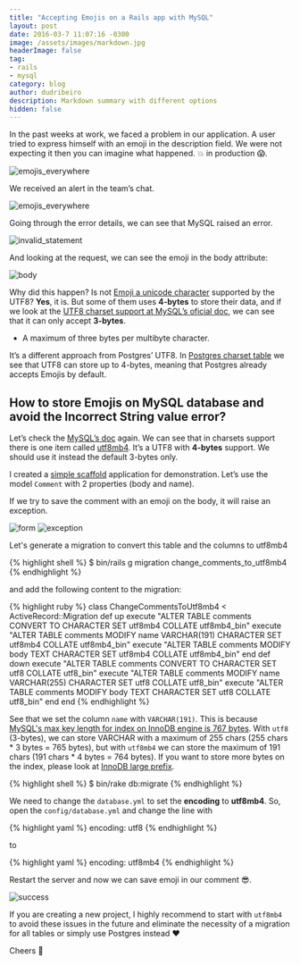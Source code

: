 ```yaml
---
title: "Accepting Emojis on a Rails app with MySQL"
layout: post
date: 2016-03-7 11:07:16 -0300
image: /assets/images/markdown.jpg
headerImage: false
tag:
- rails
- mysql
category: blog
author: dudribeiro
description: Markdown summary with different options
hidden: false
---
```

In the past weeks at work, we faced a problem in our application. A user tried to express himself with an emoji in the description field. We were not expecting it then you can imagine what happened. 💥 in production 😱.

![emojis_everywhere](https://cdn-images-1.medium.com/max/800/0*QTCcpZBDToKhJpzX.png)

We received an alert in the team’s chat.

![emojis_everywhere](https://cdn-images-1.medium.com/max/800/0*80MUt99SOl1guZEM.png)

Going through the error details, we can see that MySQL raised an error.

![invalid_statement](https://cdn-images-1.medium.com/max/800/0*TzEinnXN9U9cXgwA.png)

And looking at the request, we can see the emoji in the body attribute:

![body](https://cdn-images-1.medium.com/max/800/0*AFefcxzHWuii1hTu.png)

Why did this happen? Is not [Emoji a unicode character](https://en.wikipedia.org/wiki/Emoticons_%28Unicode_block%29) supported by the UTF8?
**Yes**, it is. But some of them uses **4-bytes** to store their data, and if we look at the [UTF8 charset support at MySQL’s oficial doc](http://dev.mysql.com/doc/refman/5.7/en/charset-unicode-utf8.html), we can see that it can only accept **3-bytes**.

* A maximum of three bytes per multibyte character.

It’s a different approach from Postgres’ UTF8. In [Postgres charset table](http://www.postgresql.org/docs/9.5/static/multibyte.html#CHARSET-TABLE) we see that UTF8 can store up to 4-bytes, meaning that Postgres already accepts Emojis by default.

<div class="divider"></div>

## How to store Emojis on MySQL database and avoid the Incorrect String value error?

Let’s check the [MySQL’s doc](http://dev.mysql.com/doc/refman/5.7/en/charset.html) again. We can see that in charsets support there is one item called [utf8mb4](http://dev.mysql.com/doc/refman/5.7/en/charset-unicode-utf8mb4.html). It’s a UTF8 with **4-bytes** support. We should use it instead the default 3-bytes only.

I created a [simple scaffold](https://github.com/duduribeiro/mysql_emoji_test/) application for demonstration. Let’s use the model `Comment` with 2 properties (body and name).

If we try to save the comment with an emoji on the body, it will raise an exception.

![form](https://cdn-images-1.medium.com/max/800/0*JGf5WWhuW7SaMtti.png)
![exception](https://cdn-images-1.medium.com/max/800/0*lneemsbUVPoEoaXo.png)

Let's generate a migration to convert this table and the columns to utf8mb4

{% highlight shell %}
$ bin/rails g migration change_comments_to_utf8mb4
{% endhighlight %}

and add the following content to the migration:

{% highlight ruby %}
class ChangeCommentsToUtf8mb4 < ActiveRecord::Migration
  def up
    execute "ALTER TABLE comments CONVERT TO CHARACTER SET utf8mb4 COLLATE utf8mb4_bin"
    execute "ALTER TABLE comments MODIFY name VARCHAR(191) CHARACTER SET utf8mb4 COLLATE utf8mb4_bin" execute "ALTER TABLE comments MODIFY body TEXT CHARACTER SET utf8mb4 COLLATE utf8mb4_bin"
  end
  def down
    execute "ALTER TABLE comments CONVERT TO CHARACTER SET utf8 COLLATE utf8_bin"
    execute "ALTER TABLE comments MODIFY name VARCHAR(255) CHARACTER SET utf8 COLLATE utf8_bin"
    execute "ALTER TABLE comments MODIFY body TEXT CHARACTER SET utf8 COLLATE utf8_bin"
  end
end
{% endhighlight %}

See that we set the column `name` with `VARCHAR(191)`. This is because [MySQL's max key length for index on InnoDB engine is 767 bytes](http://dev.mysql.com/doc/refman/5.7/en/create-index.html). With `utf8` (3-bytes), we can store VARCHAR with a maximum of 255 chars (255 chars * 3 bytes = 765 bytes), but with `utf8mb4` we can store the maximum of 191 chars (191 chars * 4 bytes = 764 bytes). If you want to store more bytes on the index, please look at [InnoDB large prefix](http://dev.mysql.com/doc/refman/5.7/en/innodb-parameters.html#sysvar_innodb_large_prefix).

{% highlight shell %}
$ bin/rake db:migrate
{% endhighlight %}

We need to change the `database.yml` to set the **encoding** to **utf8mb4**. So, open the `config/database.yml` and change the line with

{% highlight yaml %}
encoding: utf8
{% endhighlight %}

to

{% highlight yaml %}
encoding: utf8mb4
{% endhighlight %}

Restart the server and now we can save emoji in our comment 😎.

![success](https://cdn-images-1.medium.com/max/800/0*kXCaEZQ6ZjH9_1-K.png)

If you are creating a new project, I highly recommend to start with `utf8mb4` to avoid these issues in the future and eliminate the necessity of a migration for all tables or simply use Postgres instead ♥️

Cheers 🍻
